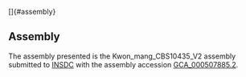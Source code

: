 []{#assembly}

Assembly
--------

The assembly presented is the Kwon\_mang\_CBS10435\_V2 assembly
submitted to [INSDC](http://www.insdc.org) with the assembly accession
[GCA\_000507885.2](http://www.ebi.ac.uk/ena/data/view/GCA_000507885.2).
